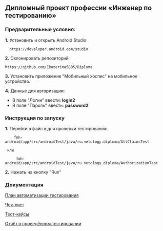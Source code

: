 
## **Дипломный проект профессии «Инженер по тестированию»**


### **Предварительные условия:**
**1.** Установить и открыть Android Studio 
      
      https://developer.android.com/studio 
  
**2.** Склонировать репозиторий

    https://github.com/Ekaterina5885/Diploma   
 
**3.**  Установить приложение "Мобильный хоспис" на мобильное устройство.

**4.** Данные для авторизации: 
- В поле "Логин" ввести: **login2**   
- В поле "Пароль" ввести: **password2**

### **Инструкция по запуску**

**1.** Перейти в файл в для проверки тестирования:    

        fmh-android/app/src/androidTest/java/ru.netology.diploma/AllClaimsTest

     или

         fmh-android/app/src/androidTest/java/ru.netology.diploma/AuthorizationTest

**2.** Нажать на кнопку "Run"


### **Документация**

[План автоматизации тестирования](https://github.com/Ekaterina5885/Diploma/blob/master/Plan.md)

[Чек-лист]()

[Тест-кейсы](https://github.com/Ekaterina5885/Diploma/blob/master/Cases.xlsx)

[Отчёт о проведённом тестировании]()

